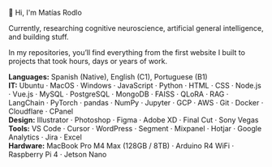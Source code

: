👋 Hi, I'm Matías Rodlo

Currently, researching cognitive neuroscience, artificial general intelligence, and building stuff.

In my repositories, you’ll find everything from the first website I built to projects that took hours, days or years of work.

**Languages:** Spanish (Native), English (C1), Portuguese (B1)  
**IT:** Ubuntu · MacOS · Windows · JavaScript · Python · HTML · CSS · Node.js · Vue.js · MySQL · PostgreSQL · MongoDB · FAISS · QLoRA · RAG · LangChain · PyTorch · pandas · NumPy · Jupyter · GCP · AWS · Git · Docker · Cloudflare · CPanel   
**Design:** Illustrator · Photoshop · Figma · Adobe XD · Final Cut · Sony Vegas  
**Tools:** VS Code · Cursor · WordPress · Segment · Mixpanel · Hotjar · Google Analytics · Jira · Excel    
**Hardware:** MacBook Pro M4 Max (128GB / 8TB) · Arduino R4 WiFi · Raspberry Pi 4 · Jetson Nano 

